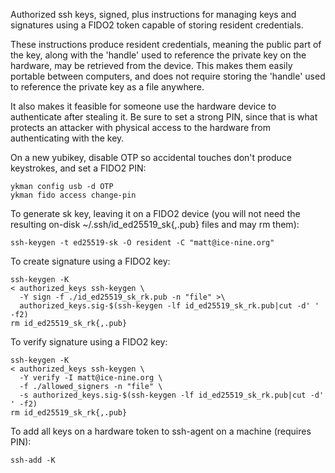 Authorized ssh keys, signed, plus instructions for managing keys and
signatures using a FIDO2 token capable of storing resident credentials.

These instructions produce resident credentials, meaning the public part
of the key, along with the 'handle' used to reference the private key on
the hardware, may be retrieved from the device. This makes them easily
portable between computers, and does not require storing the 'handle'
used to reference the private key as a file anywhere.

It also makes it feasible for someone use the hardware device to
authenticate after stealing it. Be sure to set a strong PIN, since that
is what protects an attacker with physical access to the hardware from
authenticating with the key.

On a new yubikey, disable OTP so accidental touches don't produce
keystrokes, and set a FIDO2 PIN:
```
ykman config usb -d OTP
ykman fido access change-pin
```

To generate sk key, leaving it on a FIDO2 device (you will not need the
resulting on-disk ~/.ssh/id_ed25519_sk{,.pub} files and may rm them):
```
ssh-keygen -t ed25519-sk -O resident -C "matt@ice-nine.org"
```

To create signature using a FIDO2 key:
```
ssh-keygen -K
< authorized_keys ssh-keygen \
  -Y sign -f ./id_ed25519_sk_rk.pub -n "file" >\
  authorized_keys.sig-$(ssh-keygen -lf id_ed25519_sk_rk.pub|cut -d' ' -f2)
rm id_ed25519_sk_rk{,.pub}
```

To verify signature using a FIDO2 key:
```
ssh-keygen -K
< authorized_keys ssh-keygen \
  -Y verify -I matt@ice-nine.org \
  -f ./allowed_signers -n "file" \
  -s authorized_keys.sig-$(ssh-keygen -lf id_ed25519_sk_rk.pub|cut -d' ' -f2)
rm id_ed25519_sk_rk{,.pub}
```

To add all keys on a hardware token to ssh-agent on a machine (requires
PIN):
```
ssh-add -K
```

